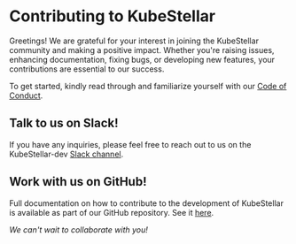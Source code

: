 # Contributing to KubeStellar

Greetings! We are grateful for your interest in joining the KubeStellar community and making a positive impact. Whether you're raising issues, enhancing documentation, fixing bugs, or developing new features, your contributions are essential to our success.

To get started, kindly read through and familiarize yourself with our [Code of Conduct](https://github.com/kubestellar/kubestellar/blob/main/CODE_OF_CONDUCT.md).

## Talk to us on Slack!

If you have any inquiries, please feel free to reach out to us on the KubeStellar-dev [Slack channel](https://kubernetes.slack.com/archives/C058SUSL5AA/).

## Work with us on GitHub!

Full documentation on how to contribute to the development of KubeStellar is available as part of our GitHub repository. See it [here](https://github.com/kubestellar/kubestellar/blob/main/docs/content/contribution-guidelines/CONTRIBUTING.md).

*We can't wait to collaborate with you!*

